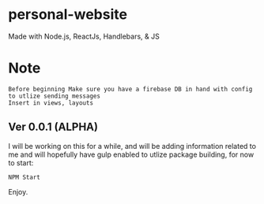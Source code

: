 # personal-website
Made with Node.js, ReactJs, Handlebars, &amp; JS

# Note
```
Before beginning Make sure you have a firebase DB in hand with config to utlize sending messages
Insert in views, layouts
```
## Ver 0.0.1 (ALPHA)
I will be working on this for a while, and will be adding information related to me and will hopefully have gulp enabled to utlize package 
building, for now to start:
```
NPM Start
```
Enjoy.
